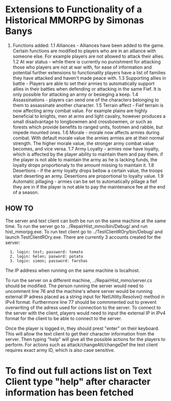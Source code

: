 # Extensions to Functionality of a Historical MMORPG by Simonas Banys

1. Functions added:
  1.1 Alliances - Alliances have been added to the game. Certain functions are modified to players who are in an alliance with someone else. For example players are not allowed to attack their allies.
  1.2 At war status - while there is currently no punishment for attacking those who players are not at war with, for ease of information and potential further extensions to functionality players have a list of families they have attacked and haven't made peace with.
  1.3 Supporting allies in battle - Players are able to set their armies to automatically support allies in their battles when defending or attacking in the same Fief. It is only possible for attacking an army or besieging a keep.
  1.4 Assassinations - players can send one of the characters belonging to them to assassinate another character.
  1.5 Terrain affect - Fief terrain is now affecting army combat value. For example plains are highly beneficial to knights, men at arms and light cavalry, however produces a small disadvantage to longbowmen and crossbowmen, or such as forests which provide benefits to ranged units, footmen and rabble, but impede mounted ones.
  1.6 Morale - morale now affects armies during combat. With default morale value the armies armies are at their normal strength. The higher morale value, the stronger army combat value becomes, and vice versa.
  1.7 Army Loyalty - armies now have loyalty, which is affected by the player ability to maintain them and pay them. if the player is not able to maintain the army as he is lacking funds, the loyalty drops proportionaly to the amount missing to maintain it.
  1.8 Desertions - if the army loyalty drops bellow a certain value, the troops start deserting an army. Desertions are proportional to loyalty value.
  1.9 Automatic pillaging - armies can be set to automatically pillage a fief they are in if the player is not able to pay the maintenance fee at the end of a season.
  
## HOW TO ##
The server and text client can both be run on the same machine at the same time. To run the server go to ../RepairHist_mmo/bin/Debug/ and run hist_mmorpg.exe. To run text client go to ../TestClientROry/bin/Debug/ and launch TestClientROry.exe. There are currently 3 accounts created for the server:

      1. login: test; password: tomato
      2. login: helen; pasword: potato
      3. login: simon; password: farshas
      
  The IP address when running on the same machine is localhost.
  
  To run the server on a different machine, ../RepairHist_mmo/server.cs should be modified. The person running the server would need to uncomment line 76 and the machine's where server would be running external IP adress placed as a string input for NetUtility.Resolve() method in IPv4 format. Furthermore line 77 should be commmented out to prevent overwriting of the adress used for connection to the server. To connect to the server with the client, players would need to input the external IP in IPv4 format for the client to be able to connect to the server.
  
  Once the player is logged in, they should prest "enter" on their keyboard. This will allow the text client to get their character information from the server. Then typing "help" will give all the possible actions for the players to perform. For actions such as attack/changeAtt/changeDef the text client requires exact army ID, which is also case sensitive.

# To find out full actions list on Text Client type "help" after character information has been fetched #
